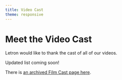 ```yaml
---
title: Video Cast
theme: responsive
---
```

# Meet the Video Cast

Letron would like to thank the cast of all of our videos.

Updated list coming soon!

There is [an archived Film Cast page here](//letron.vip/film-cast).
